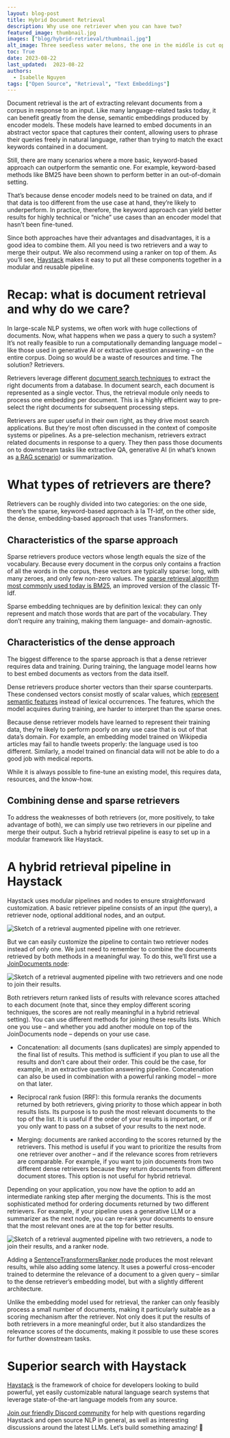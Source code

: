 ```yaml
---
layout: blog-post
title: Hybrid Document Retrieval
description: Why use one retriever when you can have two?
featured_image: thumbnail.jpg
images: ["blog/hybrid-retrieval/thumbnail.jpg"]
alt_image: Three seedless water melons, the one in the middle is cut open.
toc: True
date: 2023-08-22
last_updated:  2023-08-22
authors:
  - Isabelle Nguyen
tags: ["Open Source", "Retrieval", "Text Embeddings"]
---	
```

Document retrieval is the art of extracting relevant documents from a corpus in response to an input. Like many language-related tasks today, it can benefit greatly from the dense, semantic embeddings produced by encoder models. These models have learned to embed documents in an abstract vector space that captures their content, allowing users to phrase their queries freely in natural language, rather than trying to match the exact keywords contained in a document.

  

Still, there are many scenarios where a more basic, keyword-based approach can outperform the semantic one. For example, keyword-based methods like BM25 have been shown to perform better in an out-of-domain setting.

  

That’s because dense encoder models need to be trained on data, and if that data is too different from the use case at hand, they’re likely to underperform. In practice, therefore, the keyword approach can yield better results for highly technical or “niche” use cases than an encoder model that hasn’t been fine-tuned.

  

Since both approaches have their advantages and disadvantages, it is a good idea to combine them. All you need is two retrievers and a way to merge their output. We also recommend using a ranker on top of them. As you’ll see, [Haystack](https://github.com/deepset-ai/haystack) makes it easy to put all these components together in a modular and reusable pipeline.

# Recap: what is document retrieval and why do we care?

In large-scale NLP systems, we often work with huge collections of documents. Now, what happens when we pass a query to such a system? It’s not really feasible to run a computationally demanding language model – like those used in generative AI or extractive question answering – on the entire corpus. Doing so would be a waste of resources and time. The solution? Retrievers.

  

Retrievers leverage different [document search techniques](https://www.deepset.ai/blog/art-of-finding-document-search) to extract the right documents from a database. In document search, each document is represented as a single vector. Thus, the retrieval module only needs to process one embedding per document. This is a highly efficient way to pre-select the right documents for subsequent processing steps.

  

Retrievers are super useful in their own right, as they drive most search applications. But they’re most often discussed in the context of composite systems or pipelines. As a pre-selection mechanism, retrievers extract related documents in response to a query. They then pass those documents on to downstream tasks like extractive QA, generative AI (in what’s known as [a RAG scenario](https://www.deepset.ai/blog/llms-retrieval-augmentation)) or summarization.

# What types of retrievers are there?

Retrievers can be roughly divided into two categories: on the one side, there’s the sparse, keyword-based approach à la Tf-Idf, on the other side, the dense, embedding-based approach that uses Transformers.

## Characteristics of the sparse approach

Sparse retrievers produce vectors whose length equals the size of the vocabulary. Because every document in the corpus only contains a fraction of all the words in the corpus, these vectors are typically sparse: long, with many zeroes, and only few non-zero values. The [sparse retrieval algorithm most commonly used today is BM25](https://docs.haystack.deepset.ai/docs/retriever#bm25-recommended), an improved version of the classic Tf-Idf.

  

Sparse embedding techniques are by definition lexical: they can only represent and match those words that are part of the vocabulary. They don’t require any training, making them language- and domain-agnostic.

## Characteristics of the dense approach

The biggest difference to the sparse approach is that a dense retriever requires data and training. During training, the language model learns how to best embed documents as vectors from the data itself.

  

Dense retrievers produce shorter vectors than their sparse counterparts. These condensed vectors consist mostly of scalar values, which [represent semantic features](https://www.deepset.ai/blog/the-beginners-guide-to-text-embeddings) instead of lexical occurrences. The features, which the model acquires during training, are harder to interpret than the sparse ones.

  

Because dense retriever models have learned to represent their training data, they’re likely to perform poorly on any use case that is out of that data’s domain. For example, an embedding model trained on Wikipedia articles may fail to handle tweets properly: the language used is too different. Similarly, a model trained on financial data will not be able to do a good job with medical reports.

  

While it is always possible to fine-tune an existing model, this requires data, resources, and the know-how.

## Combining dense and sparse retrievers

To address the weaknesses of both retrievers (or, more positively, to take advantage of both), we can simply use two retrievers in our pipeline and merge their output. Such a hybrid retrieval pipeline is easy to set up in a modular framework like Haystack.

# A hybrid retrieval pipeline in Haystack

Haystack uses modular pipelines and nodes to ensure straightforward customization. A basic retriever pipeline consists of an input (the query), a retriever node, optional additional nodes, and an output.

![Sketch of a retrieval augmented pipeline with one retriever.](one-retriever.png)

But we can easily customize the pipeline to contain two retriever nodes instead of only one. We just need to remember to combine the documents retrieved by both methods in a meaningful way. To do this, we’ll first use a [JoinDocuments node](https://docs.haystack.deepset.ai/docs/join_documents):

![Sketch of a retrieval augmented pipeline with two retrievers and one node to join their results.](two-retrievers.png)

Both retrievers return ranked lists of results with relevance scores attached to each document (note that, since they employ different scoring techniques, the scores are not really meaningful in a hybrid retrieval setting). You can use different methods for joining these results lists. Which one you use – and whether you add another module on top of the JoinDocuments node – depends on your use case.

-   Concatenation: all documents (sans duplicates) are simply appended to the final list of results. This method is sufficient if you plan to use all the results and don’t care about their order. This could be the case, for example, in an extractive question answering pipeline. Concatenation can also be used in combination with a powerful ranking model – more on that later.
    
-   Reciprocal rank fusion (RRF): this formula reranks the documents returned by both retrievers, giving priority to those which appear in both results lists. Its purpose is to push the most relevant documents to the top of the list. It is useful if the order of your results is important, or if you only want to pass on a subset of your results to the next node.

-   Merging: documents are ranked according to the scores returned by the retrievers. This method is useful if you want to prioritize the results from one retriever over another – and if the relevance scores from retrievers are comparable. For example, if you want to join documents from two different dense retrievers because they return documents from different document stores. This option is not useful for hybrid retrieval.    

  

Depending on your application, you now have the option to add an intermediate ranking step after merging the documents. This is the most sophisticated method for ordering documents returned by two different retrievers. For example, if your pipeline uses a generative LLM or a summarizer as the next node, you can re-rank your documents to ensure that the most relevant ones are at the top for better results.

![Sketch of a retrieval augmented pipeline with two retrievers, a node to join their results, and a ranker node.](reranker.png)

Adding a [SentenceTransformersRanker node](https://docs.haystack.deepset.ai/docs/ranker) produces the most relevant results, while also adding some latency. It uses a powerful cross-encoder trained to determine the relevance of a document to a given query – similar to the dense retriever’s embedding model, but with a slightly different architecture.

  

Unlike the embedding model used for retrieval, the ranker can only feasibly process a small number of documents, making it particularly suitable as a scoring mechanism after the retriever. Not only does it put the results of both retrievers in a more meaningful order, but it also standardizes the relevance scores of the documents, making it possible to use these scores for further downstream tasks.

# Superior search with Haystack

[Haystack](https://github.com/deepset-ai/haystack/tree/main) is the framework of choice for developers looking to build powerful, yet easily customizable natural language search systems that leverage state-of-the-art language models from any source.

  

[Join our friendly Discord community](https://discord.com/invite/VBpFzsgRVF) for help with questions regarding Haystack and open source NLP in general, as well as interesting discussions around the latest LLMs. Let’s build something amazing! 🚀